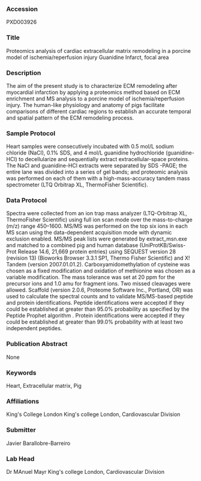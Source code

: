 ### Accession
PXD003926

### Title
Proteomics analysis of cardiac extracellular matrix remodeling in a porcine model of ischemia/reperfusion injury Guanidine Infarct, focal area

### Description
The aim of the present study is to characterize ECM remodeling after myocardial infarction by applying a proteomics method based on ECM enrichment and MS analysis  to a porcine model of ischemia/reperfusion injury. The human-like physiology and anatomy of pigs facilitate comparisons of different cardiac regions to establish an accurate temporal and spatial pattern of the ECM remodeling process.

### Sample Protocol
Heart samples were consecutively incubated with 0.5 mol/L sodium chloride (NaCl), 0.1% SDS, and 4 mol/L guanidine hydrochloride (guanidine-HCl) to decellularize and sequentially extract extracellular-space proteins. The NaCl and guanidine-HCl extracts were separated by SDS -PAGE; the entire lane was divided into a series of gel bands; and proteomic analysis was performed on each of them with a high-mass-accuracy tandem mass spectrometer (LTQ Orbitrap XL, ThermoFisher Scientific).

### Data Protocol
Spectra were collected from an ion trap mass analyzer (LTQ-Orbitrap XL, ThermoFisher Scientific) using full ion scan mode over the mass-to-charge (m/z) range 450–1600. MS/MS was performed on the top six ions in each MS scan using the data-dependent acquisition mode with dynamic exclusion enabled. MS/MS peak lists were generated by extract_msn.exe and matched to a combined pig and human database (UniProtKB/Swiss-Prot Release 14.6, 21,669 protein entries) using SEQUEST version 28 (revision 13) (Bioworks Browser 3.3.1 SP1, Thermo Fisher Scientific) and X! Tandem (version 2007.01.01.2). Carboxyamidomethylation of cysteine was chosen as a fixed modification and oxidation of methionine was chosen as a variable modification. The mass tolerance was set at 20 ppm for the precursor ions and 1.0 amu for fragment ions. Two missed cleavages were allowed. Scaffold (version 2.0.6, Proteome Software Inc., Portland, OR) was used to calculate the spectral counts and to validate MS/MS-based peptide and protein identifications. Peptide identifications were accepted if they could be established at greater than 95.0% probability as specified by the Peptide Prophet algorithm . Protein identifications were accepted if they could be established at greater than 99.0% probability with at least two independent peptides.

### Publication Abstract
None

### Keywords
Heart, Extracellular matrix, Pig

### Affiliations
King's College London
King's college London, Cardiovascular Division

### Submitter
Javier Barallobre-Barreiro

### Lab Head
Dr MAnuel Mayr
King's college London, Cardiovascular Division


